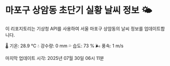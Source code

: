 
# 마포구 상암동 초단기 실황 날씨 정보 🌤️

이 리포지토리는 기상청 API를 사용하여 서울 마포구 상암동의 날씨 정보를 업데이트합니다. 

🌡️ 기온: 28.9 ℃
💧 강수량: 0 mm
💦 습도: 73 %
🌬️ 풍속: 1 m/s

마지막 업데이트 시각: 2025년 07월 30일 06시 11분    
